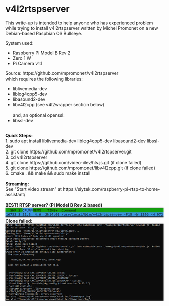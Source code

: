 # v4l2rtspserver
This write-up is intended to help anyone who has experienced problem while trying to install v4l2rtspserver written by Michel Promonet on a new Debian-based Raspbian OS Bullseye.

System used: 
<ul>
  <li>Raspberry Pi Model B Rev 2</li>
  <li> Zero 1 W</li>
  <li> Pi Camera v1.1</li></ul>
Source:  https://github.com/mpromonet/v4l2rtspserver<br>
which requires the following libraries:
<ul>
  <li>liblivemedia-dev</li>
  <li>liblog4cpp5-dev</li>
  <li>libasound2-dev</li>
  <li>libv4l2cpp (see v4l2wrapper section below)</li></br>
and, an optional openssl:
  <li>libssl-dev</li>
</ul></br>
  <strong>Quick Steps:</strong></br>
1.	sudo apt install liblivemedia-dev liblog4cpp5-dev libasound2-dev libssl-dev</br>
2.	git clone https://github.com/mpromonet/v4l2rtspserver.git</br>
3.	cd v4l2rtspserver</br>
4.	git clone https://github.com/video-dev/hls.js.git (if clone failed)<br>
5.	git clone https://github.com/mpromonet/libv4l2cpp.git (if clone failed)<br>
6.	cmake . && make && sudo make install<br><br>
<strong>Streaming:</strong><br>
See "Start video stream" at https://siytek.com/raspberry-pi-rtsp-to-home-assistant/<br><br>
<strong>BEST! RTSP server? (Pi Model B Rev 2 based)</strong></br>
<img src="https://github.com/itbuilder-net/v4l2rtspserver/blob/main/v4l2rtspserver-live.png"><br>
<strong>Clone failed:</strong></br>
<img src="https://github.com/itbuilder-net/v4l2rtspserver/blob/main/clone-failed.png">

